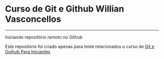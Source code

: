 # **Curso de Git e Github Willian Vasconcellos**
***

Iniciando repositório remoto no Github

Este repositório foi criado apenas para teste relacionados o curso de
[Git e Guihub Para Iniciantes](https://www.udemy.com/course/git-e-github-para-iniciantes/)
